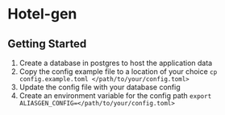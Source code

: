 # Hotel-gen


## Getting Started

1. Create a database in postgres to host the application data
1. Copy the config example file to a location of your choice
```cp config.example.toml </path/to/your/config.toml>```
1. Update the config file with your database config
1. Create an environment variable for the config path
```export ALIASGEN_CONFIG=</path/to/your/config.toml>```
